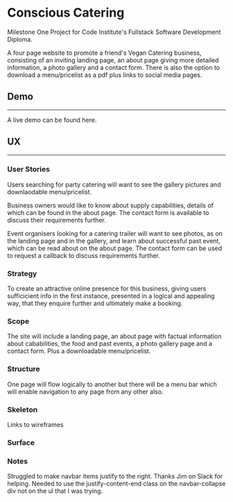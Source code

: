 # **Conscious Catering** 

Milestone One Project for Code Institute's Fullstack Software Development Diploma.

A four page website to promote a friend's Vegan Catering business, consisting of an inviting landing page, an about page giving more detailed information, a photo gallery and a contact form.  There is also the option to download a menu/pricelist as a pdf plus links to social media pages.

## **Demo** 
---

A live demo can be found here.

## **UX**
---
### **User Stories**

Users searching for party catering will want to see the gallery pictures and downlaodable menu/pricelist.

Business owners would like to know about supply capabilities, details of which can be found in the about page.  The contact form is available to discuss their requirements further.

Event organisers looking for a catering trailer will want to see photos, as on the landing page and in the gallery, and learn about successful past event, which can be read about on the about page.  The contact form can be used to request a callback to discuss requirements further.

### **Strategy**

To create an attractive online presence for this business, giving users sufficicient info in the first instance, presented in a logical and appealing way, that they enquire further and ultimately make a booking.

### **Scope**

The site will include a landing page, an about page with factual information about cababilities, the food and past events, a photo gallery page and a contact form.  Plus a downloadable menu/pricelist.

### **Structure**

One page will flow logically to another but there will be a menu bar which will enable navigation to any page from any other also. 

### **Skeleton**

Links to wireframes

### **Surface**

### **Notes**
Struggled to make navbar items justify to the right.  Thanks Jim on Slack for helping.  Needed to use the justify-content-end class on the navbar-collapse div not on the ul that I was trying.









